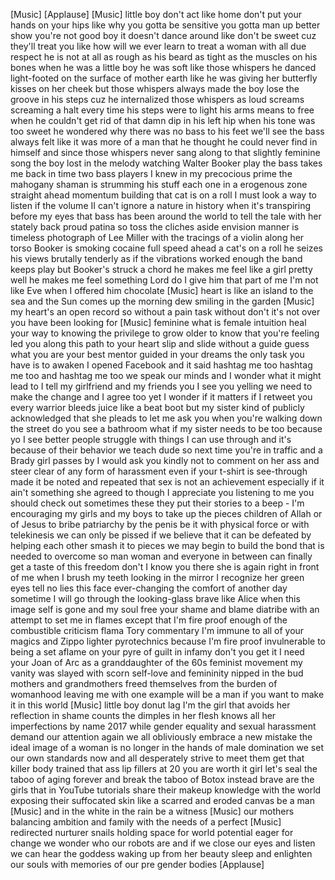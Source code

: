 
[Music]
[Applause]
[Music]
little boy don&#39;t act like home don&#39;t put
your hands on your hips like why you
gotta be sensitive you gotta man up
better show you&#39;re not
good boy it doesn&#39;t dance around like
don&#39;t be sweet cuz they&#39;ll treat you
like how will we ever learn to treat a
woman with all due respect he is not at
all as rough as his beard as tight as
the muscles on his bones when he was a
little boy he was soft like those
whispers he danced light-footed on the
surface of mother earth like he was
giving her butterfly kisses on her cheek
but those whispers always made the boy
lose the groove in his steps cuz he
internalized those whispers as loud
screams screaming a halt every time his
steps were to light his arms means to
free when he couldn&#39;t get rid of that
damn dip in his left hip when his tone
was too sweet
he wondered why there was no bass to his
feet we&#39;ll see the bass always felt like
it was more of a man that he thought he
could never find in himself and since
those whispers never sang along to that
slightly feminine song the boy lost
in the melody watching Walter Booker
play the bass takes me back in time two
bass players I knew in my precocious
prime the mahogany shaman is strumming
his stuff each one in a erogenous zone
straight ahead momentum building that
cat is on a roll I must look a way to
listen if the volume II can&#39;t ignore a
nature in history when it&#39;s transpiring
before my eyes that bass has been around
the world to tell the tale with her
stately back proud patina so toss the
cliches aside envision manner is
timeless photograph of Lee Miller with
the tracings of a violin along her torso
Booker is smoking cocaine full speed
ahead
a cat&#39;s on a roll he seizes his views
brutally tenderly as if the vibrations
worked enough the band keeps play but
Booker&#39;s struck a chord he makes me feel
like a girl pretty well he makes me feel
something
Lord do I give him that part of me I&#39;m
not like Eve when I offered him
chocolate
[Music]
heart is like an island to the sea and
the Sun comes up the morning dew smiling
in the garden
[Music]
my heart&#39;s an open record so without a
pain task without don&#39;t it&#39;s not over
you have been looking for
[Music]
feminine what is female intuition heal
your way to knowing the privilege to
grow older to know that you&#39;re feeling
led you along this path to your heart
slip and slide without a guide guess
what you are your best mentor guided in
your dreams the only task you have is to
awaken
I opened Facebook and it said hashtag me
too hashtag me too and hashtag me too we
speak our minds and I wonder what it
might lead to I tell my girlfriend and
my friends you I see you yelling we need
to make the change and I agree too
yet I wonder if it matters if I retweet
you every warrior bleeds juice like a
beat boot but my sister kind of publicly
acknowledged that she pleads to let me
ask you when you&#39;re walking down the
street do you see a bathroom what if my
sister needs to be too because yo I see
better people struggle with things I can
use through and it&#39;s because of their
behavior
we teach dude so next time you&#39;re in
traffic and a Brady girl passes by I
would ask you kindly not to comment on
her ass and steer clear of any form of
harassment even if your t-shirt is
see-through made it be noted and
repeated that sex is not an achievement
especially if it ain&#39;t something she
agreed to though I appreciate you
listening to me
you should check out sometimes these
they put their stories to a beep - I&#39;m
encouraging my girls and my boys to take
up the pieces children of Allah or of
Jesus to bribe patriarchy by the penis
be it with physical force or with
telekinesis we can only be pissed if we
believe that it can be defeated by
helping each other smash it to pieces we
may begin to build the bond that is
needed to overcome so man woman and
everyone in between can finally get a
taste of this freedom
don&#39;t I know you there she is again
right in front of me when I brush my
teeth looking in the mirror I recognize
her green eyes tell no lies
this face ever-changing the comfort of
another day sometime I will go through
the looking-glass brave like Alice when
this image self is gone and my soul free
your shame and blame diatribe with an
attempt to set me in flames
except that I&#39;m fire proof enough of the
combustible criticism flama Tory
commentary I&#39;m immune to all of your
magics and Zippo lighter pyrotechnics
because I&#39;m fire proof invulnerable to
being a set aflame on your pyre of guilt
in infamy don&#39;t you get it I need your
Joan of Arc as a granddaughter of the
60s feminist movement my vanity was
slayed with scorn self-love and
femininity nipped in the bud mothers and
grandmothers freed themselves from the
burden of womanhood leaving me with one
example will be a man if you want to
make it in this world
[Music]
little boy donut lag I&#39;m the girl that
avoids her reflection in shame counts
the dimples in her flesh knows all her
imperfections by name 2017 while gender
equality and sexual harassment demand
our attention again we all obliviously
embrace a new mistake the ideal image of
a woman is no longer in the hands of
male domination we set our own standards
now and all desperately strive to meet
them get that killer body trained that
ass lip fillers at 20 you are worth it
girl let&#39;s seal the taboo of aging
forever and break the taboo of Botox
instead brave are the girls that in
YouTube tutorials share their makeup
knowledge with the world exposing their
suffocated skin like a scarred and
eroded canvas be a man
[Music]
and in the white in the rain
be a witness
[Music]
our mothers balancing ambition and
family with the needs of a perfect
[Music]
redirected nurturer snails holding space
for world potential eager for change we
wonder who our robots are and if we
close our eyes and listen we can hear
the goddess waking up from her beauty
sleep and enlighten our souls with
memories of our pre gender bodies
[Applause]
